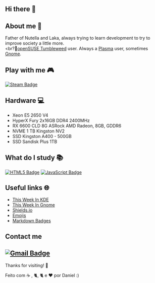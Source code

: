 ## Hi there 👋

<!--
**danieldilorenzo/danieldilorenzo** is a ✨ _special_ ✨ repository because its `README.md` (this file) appears on your GitHub profile.

Here are some ideas to get you started:

- 🔭 I’m currently working on ...
- 🌱 I’m currently learning ...
- 👯 I’m looking to collaborate on ...
- 🤔 I’m looking for help with ...
- 💬 Ask me about ...
- 📫 How to reach me: ...
- 😄 Pronouns: ...
- ⚡ Fun fact: ...
-->

## **About me** :bearded_person:

Father of Nutella and Laka, always trying to learn development to try to improve society a little more.
<br><br?&#129422;[openSUSE Tumbleweed](https://get.opensuse.org/tumbleweed/) user. Always a [Plasma](https://kde.org/) user, sometimes [Gnome](https://www.gnome.org/).

## **Play with me** :video_game:


[![Steam Badge](https://img.shields.io/badge/steam-%23000000.svg?style=flat-square&logo=steam&logoColor=white&link=https://steamcommunity.com/profiles/76561198144395953/)](https://steamcommunity.com/profiles/76561198144395953/)


## **Hardware** :computer:
- Xeon E5 2650 V4
- HyperX Fury 2x16GB DDR4 2400MHz
- RX 6600 CLD 8G ASRock AMD Radeon, 8GB, GDDR6
- NVME 1 TB Kingston NV2
- SSD Kingston A400 - 500GB
- SSD Sandisk Plus 1TB

## **What do I study** :books:
[![HTML5 Badge](https://img.shields.io/badge/html5-%23E34F26.svg?style=flat-square&logo=html5&logoColor=white)](https://www.origamid.com/curso/html-e-css-para-iniciantes)
[![JavaScript Badge](https://img.shields.io/badge/javascript-%23323330.svg??style=flat-square&logo=javascript&logoColor=%23F7DF1A&)](https://www.origamid.com/curso/javascript-completo-es6/)



## **Useful links** :globe_with_meridians:
- [This Week In KDE](https://pointieststick.com/")
- [This Week In Gnome](https://thisweek.gnome.org/)
- [Shields.io](https://shields.io/badges)
- [Emojis](https://github.com/ikatyang/emoji-cheat-sheet)
- [Markdown Badges](https://github.com/Ileriayo/markdown-badges)


## Contact me

[![Gmail Badge](https://img.shields.io/badge/-Gmail-c14438?style=flat-square&logo=Gmail&logoColor=white&link=mailto:danieldilorenzoferreira@gmail.com)](mailto:danieldilorenzoferreira@gmail.com)
---

Thanks for visiting! 👋


Feito com  &#9749; , &#128008;, &#128008; e <g-emoji class="g-emoji" alias="heart" fallback-src="https://github.githubassets.com/images/icons/emoji/unicode/2764.png">❤️</g-emoji>  por Daniel :)
